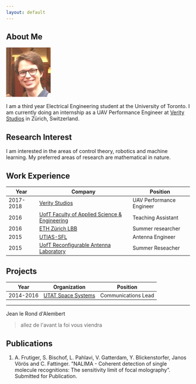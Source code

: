 ```yaml
---
layout: default
---
```


## About Me

<img class="profile-picture" src="sherlock.jpg">

I am a third year Electrical Engineering student at the University of Toronto. I am currently doing an internship as a UAV Performance Engineer at [Verity Studios](http://veritystudios.com/) in Zürich, Switzerland.

## Research Interest

I am interested in the areas of control theory, robotics and machine learning. My preferred areas of research are mathematical in nature.

## Work Experience

Year      | Company                                                                                    | Position
----------|--------------------------------------------------------------------------------------------|-------------------------
2017-2018 | [Verity Studios](http://veritystudios.com/)                                                | UAV Performance Engineer
2016      | [UofT Faculty of Applied Science & Engineering](http://www.engineering.utoronto.ca/)       | Teaching Assistant
2016      | [ETH Zürich LBB](http://www.lbb.ethz.ch/)                                                  | Summer researcher
2015      | [UTIAS-SFL](https://www.utias-sfl.net/)                                                    | Antenna Engineer
2015      | [UofT Reconfigurable Antenna Laboratory](http://www.waves.utoronto.ca/prof/svhum/svh.html) | Summer Reseacher

## Projects

Year      | Organization                                             | Position
----------|----------------------------------------------------------|--------------------
2014-2016 | [UTAT Space Systems](http://utat.skule.ca/?page_id=7735) | Communications Lead

---

Jean le Rond d'Alembert

> allez de l'avant la foi vous viendra

## Publications

1. A. Frutiger, S. Bischof, L. Pahlavi, V. Gatterdam, Y. Blickenstorfer, Janos Vörös and C. Fattinger. ”NALIMA -
Coherent detection of single molecule recognitions: The sensitivity limit of focal molography”. Submitted for
Publication.
